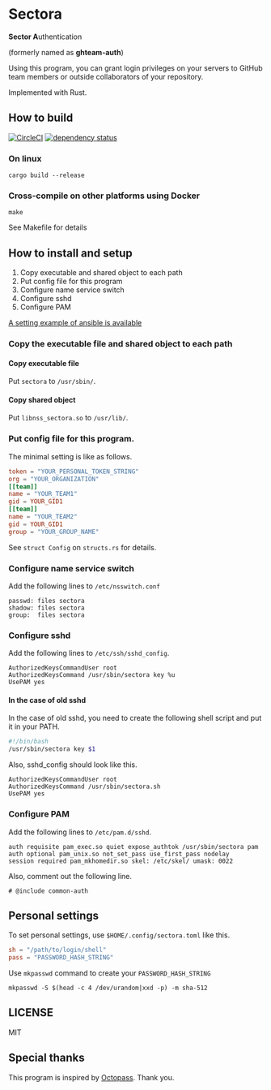 # Sectora

**Sector A**uthentication

(formerly named as **ghteam-auth**)

Using this program, you can grant login privileges on your servers to GitHub team members or outside collaborators of your repository.

Implemented with Rust.

## How to build

[![CircleCI](https://circleci.com/gh/yasuyuky/sectora.svg?style=svg)](https://circleci.com/gh/yasuyuky/sectora)
[![dependency status](https://deps.rs/repo/github/yasuyuky/sectora/status.svg)](https://deps.rs/repo/github/yasuyuky/sectora)

### On linux

```
cargo build --release
```

### Cross-compile on other platforms using Docker

```
make
```

See Makefile for details

## How to install and setup

1. Copy executable and shared object to each path
2. Put config file for this program
3. Configure name service switch
4. Configure sshd
5. Configure PAM

[A setting example of ansible is available](https://github.com/yasuyuky/sectora/blob/master/ansible/)

### Copy the executable file and shared object to each path

#### Copy executable file

Put `sectora` to `/usr/sbin/`.

#### Copy shared object

Put `libnss_sectora.so` to `/usr/lib/`.

### Put config file for this program.

The minimal setting is like as follows.

```toml
token = "YOUR_PERSONAL_TOKEN_STRING"
org = "YOUR_ORGANIZATION"
[[team]]
name = "YOUR_TEAM1"
gid = YOUR_GID1
[[team]]
name = "YOUR_TEAM2"
gid = YOUR_GID1
group = "YOUR_GROUP_NAME"
```

See `struct Config` on `structs.rs` for details.

### Configure name service switch

Add the following lines to `/etc/nsswitch.conf`

```
passwd: files sectora
shadow: files sectora
group:  files sectora
```

### Configure sshd

Add the following lines to `/etc/ssh/sshd_config`.

```
AuthorizedKeysCommandUser root
AuthorizedKeysCommand /usr/sbin/sectora key %u
UsePAM yes
```

#### In the case of old sshd

In the case of old sshd, you need to create the following shell script and put it in your PATH.

```sectora.sh
#!/bin/bash
/usr/sbin/sectora key $1
```

Also, sshd_config should look like this.

```
AuthorizedKeysCommandUser root
AuthorizedKeysCommand /usr/sbin/sectora.sh
UsePAM yes
```

### Configure PAM

Add the following lines to `/etc/pam.d/sshd`.

```
auth requisite pam_exec.so quiet expose_authtok /usr/sbin/sectora pam
auth optional pam_unix.so not_set_pass use_first_pass nodelay
session required pam_mkhomedir.so skel: /etc/skel/ umask: 0022
```

Also, comment out the following line.

```
# @include common-auth
```

## Personal settings

To set personal settings, use `$HOME/.config/sectora.toml` like this.

```toml
sh = "/path/to/login/shell"
pass = "PASSWORD_HASH_STRING"
```

Use `mkpasswd` command to create your `PASSWORD_HASH_STRING`

```
mkpasswd -S $(head -c 4 /dev/urandom|xxd -p) -m sha-512
```

## LICENSE

MIT

## Special thanks

This program is inspired by [Octopass](https://github.com/linyows/octopass).
Thank you.
